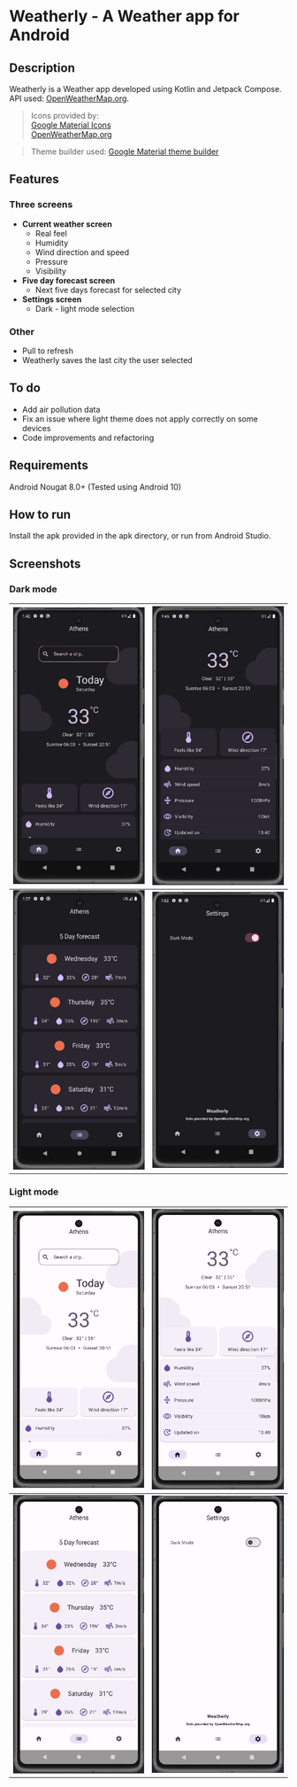 # Weatherly - A Weather app for Android

## Description

Weatherly is a Weather app developed using Kotlin and Jetpack Compose.  
API used: [OpenWeatherMap.org](https://openweathermap.org/).

>Icons provided by:\
[Google Material Icons](https://fonts.google.com/icons)  
[OpenWeatherMap.org](https://openweathermap.org/weather-conditions)

>Theme builder used:
[Google Material theme builder](https://material-foundation.github.io/material-theme-builder/)

## Features

### Three screens

- **Current weather screen**
    - Real feel
    - Humidity
    - Wind direction and speed
    - Pressure
    - Visibility
- **Five day forecast screen**
    - Next five days forecast for selected city
- **Settings screen**
    - Dark - light mode selection

### Other

- Pull to refresh
- Weatherly saves the last city the user selected

## To do

- Add air pollution data
- Fix an issue where light theme does not apply correctly on some devices
- Code improvements and refactoring

## Requirements

Android Nougat 8.0+ (Tested using Android 10)

## How to run

Install the apk provided in the apk directory, or run from Android Studio.

## Screenshots

### Dark mode

| ![main](https://github.com/ChrisTs8920/Weatherly/blob/main/screenshots/main_dark.jpg?raw=True) | ![main2](https://github.com/ChrisTs8920/Weatherly/blob/main/screenshots/main2_dark.jpg?raw=True) |
|------------------------------------------------------------------------------------------------|---------------------------------------------------------------------------------------------------|
| ![forecast](https://github.com/ChrisTs8920/Weatherly/blob/main/screenshots/forecast_dark.jpg?raw=True) | ![settings](https://github.com/ChrisTs8920/Weatherly/blob/main/screenshots/settings_dark.jpg?raw=True) |

### Light mode

| ![main](https://github.com/ChrisTs8920/Weatherly/blob/main/screenshots/main_light.jpg?raw=True) | ![main](https://github.com/ChrisTs8920/Weatherly/blob/main/screenshots/main2_light.jpg?raw=True) |
|-------------------------------------------------------------------------------------------------|--------------------------------------------------------------------------------------------------|
| ![forecast](https://github.com/ChrisTs8920/Weatherly/blob/main/screenshots/forecast_light.jpg?raw=True) | ![settings](https://github.com/ChrisTs8920/Weatherly/blob/main/screenshots/settings_light.jpg?raw=True) |
